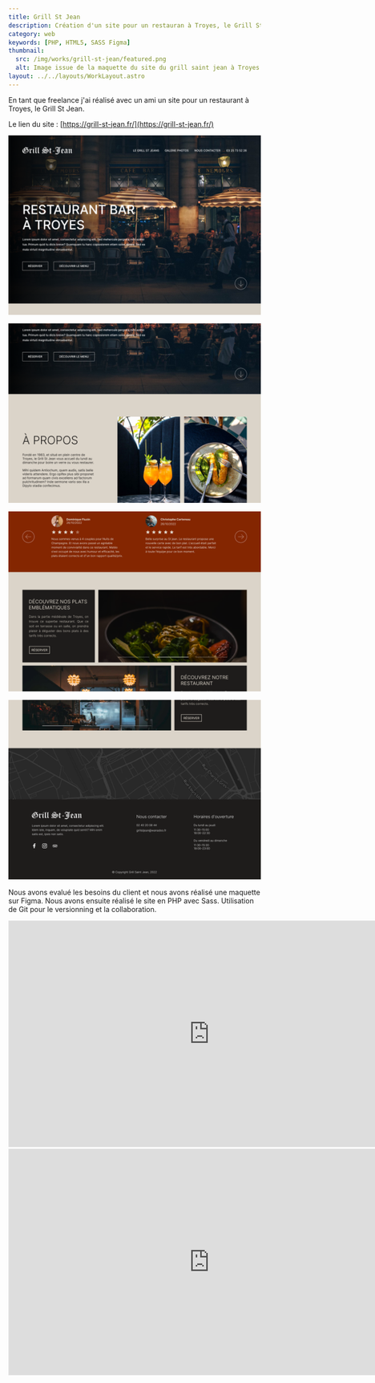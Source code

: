 ```yaml
---
title: Grill St Jean
description: Création d'un site pour un restauran à Troyes, le Grill St Jean.
category: web
keywords: [PHP, HTML5, SASS Figma]
thumbnail:
  src: /img/works/grill-st-jean/featured.png
  alt: Image issue de la maquette du site du grill saint jean à Troyes
layout: ../../layouts/WorkLayout.astro
---
```


En tant que freelance j'ai réalisé avec un ami un site pour un restaurant à Troyes, le Grill St Jean.

Le lien du site : [https://grill-st-jean.fr/](https://grill-st-jean.fr/)

<div class="img-grid">

![Image issue de la maquette du site du grill saint jean à Troyes](../../assets/grill-st-jean/01.png)

![Image issue de la maquette du site du grill saint jean à Troyes](../../assets/grill-st-jean/02.png)

![Image issue de la maquette du site du grill saint jean à Troyes](../../assets/grill-st-jean/03.png)

![Image issue de la maquette du site du grill saint jean à Troyes](../../assets/grill-st-jean/04.png)

</div>

Nous avons evalué les besoins du client et nous avons réalisé une maquette sur Figma. Nous avons ensuite réalisé le site en PHP avec Sass. Utilisation de Git pour le versionning et la collaboration.

<iframe style="border: 1px solid rgba(0, 0, 0, 0.1);" width="800" height="450" src="https://www.figma.com/embed?embed_host=share&url=https%3A%2F%2Fwww.figma.com%2Ffile%2FqL9foXxf6fkopJzbmQM9ZO%2Fgrill-st-jean%3Ftype%3Ddesign%26node-id%3D114%253A4%26mode%3Ddesign%26t%3DwPovV28BlLo1Ma2O-1" allowfullscreen></iframe>

<iframe style="border: 1px solid rgba(0, 0, 0, 0.1);" width="800" height="450" src="https://www.figma.com/embed?embed_host=share&url=https%3A%2F%2Fwww.figma.com%2Ffile%2FqL9foXxf6fkopJzbmQM9ZO%2Fgrill-st-jean%3Ftype%3Ddesign%26node-id%3D97%253A138%26mode%3Ddesign%26t%3DwPovV28BlLo1Ma2O-1" allowfullscreen></iframe>
